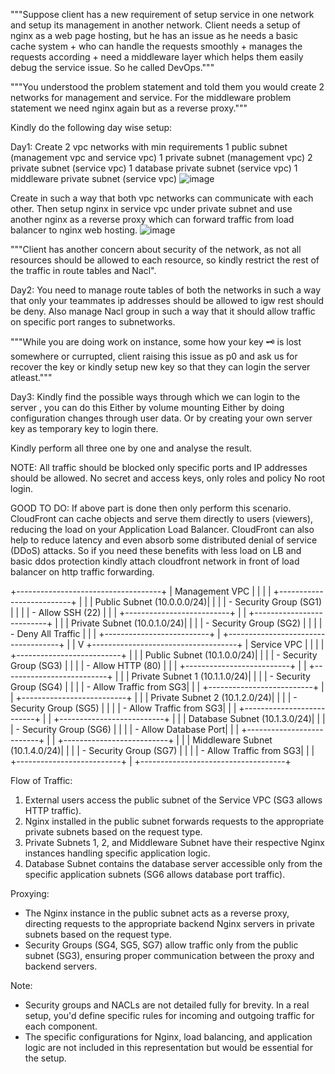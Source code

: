 """Suppose client has a new requirement of setup service in one network and setup its management in another network. Client needs a setup of nginx as a web page hosting, but he has an issue as he needs a basic cache system + who can handle the requests smoothly + manages the requests according + need a middleware layer which helps them easily debug the service issue. So he called DevOps."""

"""You understood the problem statement and told them you would create 2 networks for management and service. For the middleware problem statement we need nginx again but as a reverse proxy."""

Kindly do the following day wise setup:

Day1: 
Create 2 vpc networks with min requirements
1 public subnet (management vpc and service vpc)
1 private subnet (management vpc)
2 private subnet (service vpc)
1 database private subnet (service vpc)
1 middleware private subnet (service vpc)
![image](https://github.com/parsugit/ansible_practice/assets/132131379/6976703c-c853-4f7e-ba64-e5ca8c57f98f)


Create in such a way that both vpc networks can communicate with each other. Then setup nginx in service vpc under private subnet and use another nginx as a reverse proxy which can forward traffic from load balancer to nginx web hosting.
![image](https://github.com/parsugit/ansible_practice/assets/132131379/7e014200-4a0e-47f7-a19f-601076a66a7b)


"""Client has another concern about security of the network, as not all resources should be allowed to each resource, so kindly restrict the rest of the traffic in route tables and Nacl".

Day2:
You need to manage 
route tables of both the networks in such a way that only your teammates ip addresses should be allowed to igw rest should be deny.
Also manage Nacl group in such a way that it should allow traffic on specific port ranges to subnetworks.

"""While you are doing work on instance, some how your key 🗝️ is lost somewhere or currupted, client raising this issue as p0 and ask us for recover the key or kindly setup new key so that they can login the server atleast."""

Day3:
Kindly find the possible ways through which we can login to the server , you can do this 
Either by volume mounting
Either by doing configuration changes through user data.
Or by creating your own server key as temporary key to login there.

Kindly perform all three one by one and analyse the result.

NOTE: 
All traffic should be blocked only specific ports and IP addresses should be allowed.
No secret and access keys, only roles and policy
No root login. 

GOOD TO DO: 
If above part is done then only perform this scenario. CloudFront can cache objects and serve them directly to users (viewers), reducing the load on your Application Load Balancer. CloudFront can also help to reduce latency and even absorb some distributed denial of service (DDoS) attacks. So if you need these benefits with less load on LB and basic ddos protection kindly attach cloudfront network in front of load balancer on http traffic forwarding.
























+------------------------------------+
|          Management VPC            |
|                                    |
|  +--------------------------+      |
|  | Public Subnet (10.0.0.0/24)|      |
|  |   - Security Group (SG1)  |      |
|  |      - Allow SSH (22)      |      |
|  +--------------------------+      |
|  +--------------------------+      |
|  | Private Subnet (10.0.1.0/24)|     |
|  |   - Security Group (SG2)  |      |
|  |      - Deny All Traffic   |      |
|  +--------------------------+      |
+------------------------------------+
                 |
                 |
                 V
+------------------------------------+
|           Service VPC              |
|                                    |
|  +--------------------------+      |
|  | Public Subnet (10.1.0.0/24)|      |
|  |   - Security Group (SG3)  |      |
|  |      - Allow HTTP (80)     |      |
|  +--------------------------+      |
|  +--------------------------+      |
|  | Private Subnet 1 (10.1.1.0/24)|   |
|  |   - Security Group (SG4)  |      |
|  |      - Allow Traffic from SG3|  |
|  +--------------------------+      |
|  +--------------------------+      |
|  | Private Subnet 2 (10.1.2.0/24)|   |
|  |   - Security Group (SG5)  |      |
|  |      - Allow Traffic from SG3|  |
|  +--------------------------+      |
|  +--------------------------+      |
|  | Database Subnet (10.1.3.0/24)|    |
|  |   - Security Group (SG6)  |      |
|  |      - Allow Database Port|      |
|  +--------------------------+      |
|  +--------------------------+      |
|  | Middleware Subnet (10.1.4.0/24)|  |
|  |   - Security Group (SG7)  |      |
|  |      - Allow Traffic from SG3|  |
|  +--------------------------+      |
+------------------------------------+

Flow of Traffic:
1. External users access the public subnet of the Service VPC (SG3 allows HTTP traffic).
2. Nginx installed in the public subnet forwards requests to the appropriate private subnets based on the request type.
3. Private Subnets 1, 2, and Middleware Subnet have their respective Nginx instances handling specific application logic.
4. Database Subnet contains the database server accessible only from the specific application subnets (SG6 allows database port traffic).

Proxying:
- The Nginx instance in the public subnet acts as a reverse proxy, directing requests to the appropriate backend Nginx servers in private subnets based on the request type.
- Security Groups (SG4, SG5, SG7) allow traffic only from the public subnet (SG3), ensuring proper communication between the proxy and backend servers.

Note: 
- Security groups and NACLs are not detailed fully for brevity. In a real setup, you'd define specific rules for incoming and outgoing traffic for each component.
- The specific configurations for Nginx, load balancing, and application logic are not included in this representation but would be essential for the setup.

